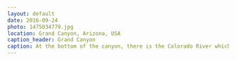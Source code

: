 ```yaml
---
layout: default
date: 2016-09-24
photo: 1475034779.jpg
location: Grand Canyon, Arizona, USA
caption_header: Grand Canyon
caption: At the bottom of the canyon, there is the Colorado River which cannot be seen here.
---
```

